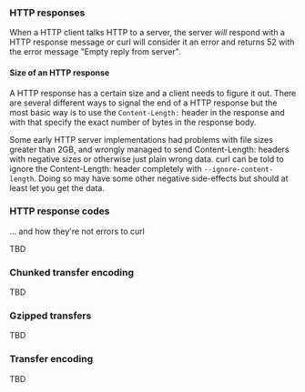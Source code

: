 ### HTTP responses

When a HTTP client talks HTTP to a server, the server *will* respond with a
HTTP response message or curl will consider it an error and returns 52 with
the error message "Empty reply from server".

#### Size of an HTTP response

A HTTP response has a certain size and a client needs to figure it out. There
are several different ways to signal the end of a HTTP response but the most
basic way is to use the `Content-Length:` header in the response and with that
specify the exact number of bytes in the response body.

Some early HTTP server implementations had problems with file sizes greater
than 2GB, and wrongly managed to send Content-Length: headers with negative
sizes or otherwise just plain wrong data. curl can be told to ignore the
Content-Length: header completely with `--ignore-content-length`. Doing so may
have some other negative side-effects but should at least let you get the
data.

### HTTP response codes

... and how they're not errors to curl

TBD

### Chunked transfer encoding

TBD

### Gzipped transfers

TBD

### Transfer encoding

TBD
